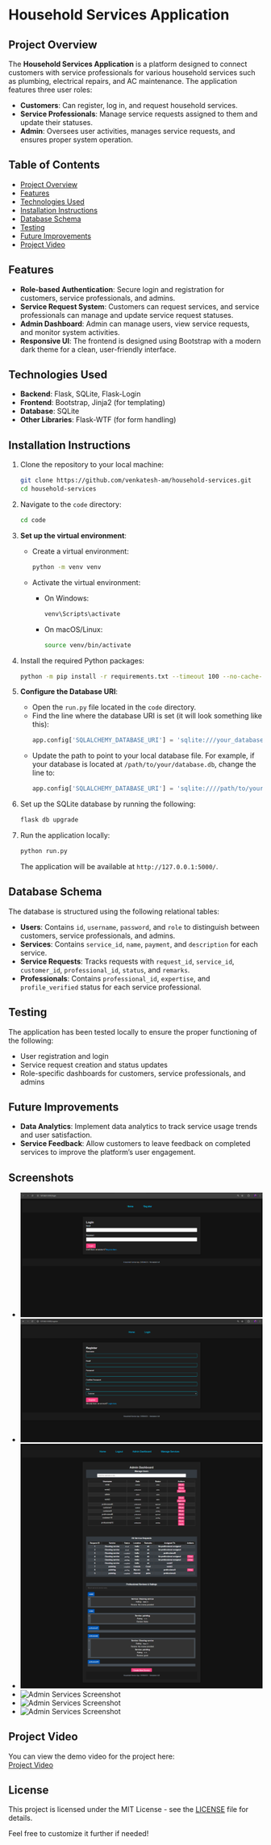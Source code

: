 # Household Services Application

## Project Overview

The **Household Services Application** is a platform designed to connect customers with service professionals for various household services such as plumbing, electrical repairs, and AC maintenance. The application features three user roles:

- **Customers**: Can register, log in, and request household services.
- **Service Professionals**: Manage service requests assigned to them and update their statuses.
- **Admin**: Oversees user activities, manages service requests, and ensures proper system operation.

## Table of Contents

- [Project Overview](#project-overview)
- [Features](#features)
- [Technologies Used](#technologies-used)
- [Installation Instructions](#installation-instructions)
- [Database Schema](#database-schema)
- [Testing](#testing)
- [Future Improvements](#future-improvements)
- [Project Video](#project-video)

## Features

- **Role-based Authentication**: Secure login and registration for customers, service professionals, and admins.
- **Service Request System**: Customers can request services, and service professionals can manage and update service request statuses.
- **Admin Dashboard**: Admin can manage users, view service requests, and monitor system activities.
- **Responsive UI**: The frontend is designed using Bootstrap with a modern dark theme for a clean, user-friendly interface.

## Technologies Used

- **Backend**: Flask, SQLite, Flask-Login
- **Frontend**: Bootstrap, Jinja2 (for templating)
- **Database**: SQLite
- **Other Libraries**: Flask-WTF (for form handling)

## Installation Instructions

1. Clone the repository to your local machine:

   ```bash
   git clone https://github.com/venkatesh-am/household-services.git
   cd household-services
   ```

2. Navigate to the `code` directory:

   ```bash
   cd code
   ```

3. **Set up the virtual environment**:
   - Create a virtual environment:

     ```bash
     python -m venv venv
     ```

   - Activate the virtual environment:
     - On Windows:
       ```bash
       venv\Scripts\activate
       ```
     - On macOS/Linux:
       ```bash
       source venv/bin/activate
       ```

4. Install the required Python packages:

   ```bash
   python -m pip install -r requirements.txt --timeout 100 --no-cache-dir
   ```

5. **Configure the Database URI**:
   - Open the `run.py` file located in the `code` directory.
   - Find the line where the database URI is set (it will look something like this):
     ```python
     app.config['SQLALCHEMY_DATABASE_URI'] = 'sqlite:///your_database.db'
     ```
   - Update the path to point to your local database file. For example, if your database is located at `/path/to/your/database.db`, change the line to:
     ```python
     app.config['SQLALCHEMY_DATABASE_URI'] = 'sqlite:////path/to/your/database.db'
     ```

6. Set up the SQLite database by running the following:

   ```bash
   flask db upgrade
   ```

7. Run the application locally:

   ```bash
   python run.py
   ```

   The application will be available at `http://127.0.0.1:5000/`.

## Database Schema

The database is structured using the following relational tables:

- **Users**: Contains `id`, `username`, `password`, and `role` to distinguish between customers, service professionals, and admins.
- **Services**: Contains `service_id`, `name`, `payment`, and `description` for each service.
- **Service Requests**: Tracks requests with `request_id`, `service_id`, `customer_id`, `professional_id`, `status`, and `remarks`.
- **Professionals**: Contains `professional_id`, `expertise`, and `profile_verified` status for each service professional.

## Testing

The application has been tested locally to ensure the proper functioning of the following:

- User registration and login
- Service request creation and status updates
- Role-specific dashboards for customers, service professionals, and admins

## Future Improvements

- **Data Analytics**: Implement data analytics to track service usage trends and user satisfaction.
- **Service Feedback**: Allow customers to leave feedback on completed services to improve the platform’s user engagement.
## Screenshots

- ![Admin Services Screenshot](Screenshots/login.png)
- ![Admin Services Screenshot](Screenshots/register.png)
- ![Admin Services Screenshot](Screenshots/admin_dashboard.png)
- ![Admin Services Screenshot](household-services-application/Screenshots/admin_services.png)
- ![Admin Services Screenshot](household-services-application/Screenshots/admin_services.png)
- ![Admin Services Screenshot](household-services-application/Screenshots/admin_services.png)


## Project Video

You can view the demo video for the project here:  
[Project Video](https://drive.google.com/file/d/18Q6SNa8OYoORR17uXiMwDLwbtU3OMwE1/view?usp=sharing)

## License

This project is licensed under the MIT License - see the [LICENSE](LICENSE) file for details.

Feel free to customize it further if needed!
